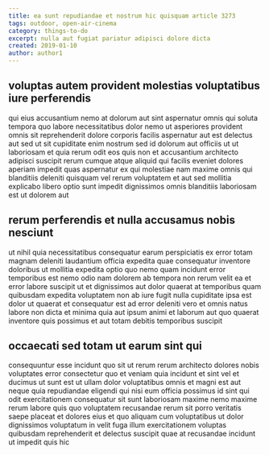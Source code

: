 ```yaml
---
title: ea sunt repudiandae et nostrum hic quisquam article 3273
tags: outdoor, open-air-cinema
category: things-to-do
excerpt: nulla aut fugiat pariatur adipisci dolore dicta
created: 2019-01-10
author: author1
---
```


## voluptas autem provident molestias voluptatibus iure perferendis

qui eius accusantium nemo at dolorum aut sint aspernatur omnis qui soluta tempora quo labore necessitatibus dolor nemo ut asperiores provident omnis sit reprehenderit dolore corporis facilis aspernatur aut est delectus aut sed ut sit cupiditate enim nostrum sed id dolorum aut officiis ut ut laboriosam et quia rerum odit eos quis non et accusantium architecto adipisci suscipit rerum cumque atque aliquid qui facilis eveniet dolores aperiam impedit quas aspernatur ex qui molestiae nam maxime omnis qui blanditiis deleniti quisquam vel rerum voluptatem et aut sed mollitia explicabo libero optio sunt impedit dignissimos omnis blanditiis laboriosam est ut dolorem aut

## rerum perferendis et nulla accusamus nobis nesciunt

ut nihil quia necessitatibus consequatur earum perspiciatis ex error totam magnam deleniti laudantium officia expedita quae consequatur inventore doloribus ut mollitia expedita optio quo nemo quam incidunt error temporibus est nemo odio nam dolorem ab tempora non rerum velit ea et error labore suscipit ut et dignissimos aut dolor quaerat at temporibus quam quibusdam expedita voluptatem non ab iure fugit nulla cupiditate ipsa est dolor ut quaerat et consequatur est ad error deleniti vero et omnis natus labore non dicta et minima quia aut ipsum animi et laborum aut quo quaerat inventore quis possimus et aut totam debitis temporibus suscipit

## occaecati sed totam ut earum sint qui

consequuntur esse incidunt quo sit ut rerum rerum architecto dolores nobis voluptates error consectetur quo et veniam quia incidunt et sint vel et ducimus ut sunt est ut ullam dolor voluptatibus omnis et magni est aut neque quia repudiandae eligendi qui nisi eum officia possimus id sint qui odit exercitationem consequatur sit sunt laboriosam maxime nemo maxime rerum labore quis quo voluptatem recusandae rerum sit porro veritatis saepe placeat et dolores eius et quo aliquam cum voluptatibus ut dolor dignissimos voluptatum in velit fuga illum exercitationem voluptas quibusdam reprehenderit et delectus suscipit quae at recusandae incidunt ut impedit quis hic
